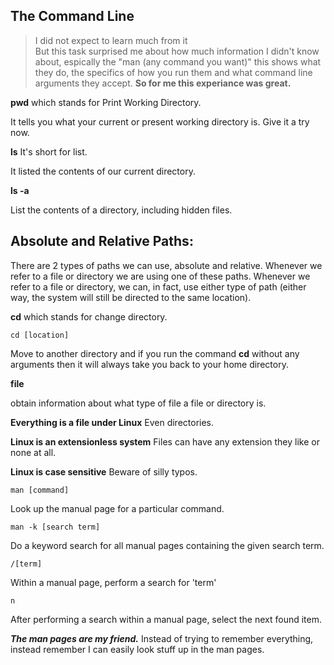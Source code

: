 ## The Command Line
  > I did not expect to learn much from it </br> But this task surprised me about how much information I didn't know about, espically the "man (any command you want)" this shows what they do, the specifics of how you run them and what command line arguments they accept. **So for me this experiance was great.**


 **pwd** which stands for Print Working Directory.
 
 It tells you what your current or present working directory is. Give it a try now.
 
 **ls** It's short for list.
  
 It listed the contents of our current directory.
   
 **ls -a**
 
List the contents of a directory, including hidden files.
   
   
## Absolute and Relative Paths:
There are 2 types of paths we can use, absolute and relative.
Whenever we refer to a file or directory we are using one of these paths.
Whenever we refer to a file or directory, we can, in fact,
use either type of path (either way, the system will still be directed to the same location).


 **cd** which stands for change directory.
 
    cd [location]
    
 Move to another directory and if you run the command **cd** without any arguments then it will always take you back to your home directory.
 
**file**

obtain information about what type of file a file or directory is.

**Everything is a file under Linux**
Even directories.

**Linux is an extensionless system**
Files can have any extension they like or none at all.

**Linux is case sensitive**
Beware of silly typos.

    man [command]
   
Look up the manual page for a particular command.

    man -k [search term]
  
Do a keyword search for all manual pages containing the given search term.
  
    /[term]
  
Within a manual page, perform a search for 'term'

    n
  
After performing a search within a manual page, select the next found item.
  
  
  
***The man pages are my friend.***
Instead of trying to remember everything, instead remember I can easily look stuff up in the man pages.
